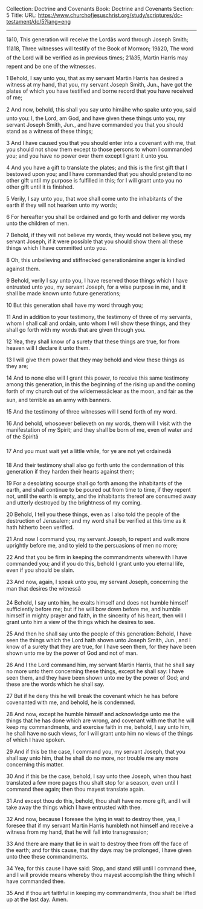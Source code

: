Collection: Doctrine and Covenants
Book: Doctrine and Covenants
Section: 5
Title: 
URL: https://www.churchofjesuschrist.org/study/scriptures/dc-testament/dc/5?lang=eng

---

1â10, This generation will receive the Lordâs word through Joseph Smith; 11â18, Three witnesses will testify of the Book of Mormon; 19â20, The word of the Lord will be verified as in previous times; 21â35, Martin Harris may repent and be one of the witnesses.

1 Behold, I say unto you, that as my servant Martin Harris has desired a witness at my hand, that you, my servant Joseph Smith, Jun., have got the plates of which you have testified and borne record that you have received of me;

2 And now, behold, this shall you say unto himâhe who spake unto you, said unto you: I, the Lord, am God, and have given these things unto you, my servant Joseph Smith, Jun., and have commanded you that you should stand as a witness of these things;

3 And I have caused you that you should enter into a covenant with me, that you should not show them except to those persons to whom I commanded you; and you have no power over them except I grant it unto you.

4 And you have a gift to translate the plates; and this is the first gift that I bestowed upon you; and I have commanded that you should pretend to no other gift until my purpose is fulfilled in this; for I will grant unto you no other gift until it is finished.

5 Verily, I say unto you, that woe shall come unto the inhabitants of the earth if they will not hearken unto my words;

6 For hereafter you shall be ordained and go forth and deliver my words unto the children of men.

7 Behold, if they will not believe my words, they would not believe you, my servant Joseph, if it were possible that you should show them all these things which I have committed unto you.

8 Oh, this unbelieving and stiffnecked generationâmine anger is kindled against them.

9 Behold, verily I say unto you, I have reserved those things which I have entrusted unto you, my servant Joseph, for a wise purpose in me, and it shall be made known unto future generations;

10 But this generation shall have my word through you;

11 And in addition to your testimony, the testimony of three of my servants, whom I shall call and ordain, unto whom I will show these things, and they shall go forth with my words that are given through you.

12 Yea, they shall know of a surety that these things are true, for from heaven will I declare it unto them.

13 I will give them power that they may behold and view these things as they are;

14 And to none else will I grant this power, to receive this same testimony among this generation, in this the beginning of the rising up and the coming forth of my church out of the wildernessâclear as the moon, and fair as the sun, and terrible as an army with banners.

15 And the testimony of three witnesses will I send forth of my word.

16 And behold, whosoever believeth on my words, them will I visit with the manifestation of my Spirit; and they shall be born of me, even of water and of the Spiritâ

17 And you must wait yet a little while, for ye are not yet ordainedâ

18 And their testimony shall also go forth unto the condemnation of this generation if they harden their hearts against them;

19 For a desolating scourge shall go forth among the inhabitants of the earth, and shall continue to be poured out from time to time, if they repent not, until the earth is empty, and the inhabitants thereof are consumed away and utterly destroyed by the brightness of my coming.

20 Behold, I tell you these things, even as I also told the people of the destruction of Jerusalem; and my word shall be verified at this time as it hath hitherto been verified.

21 And now I command you, my servant Joseph, to repent and walk more uprightly before me, and to yield to the persuasions of men no more;

22 And that you be firm in keeping the commandments wherewith I have commanded you; and if you do this, behold I grant unto you eternal life, even if you should be slain.

23 And now, again, I speak unto you, my servant Joseph, concerning the man that desires the witnessâ

24 Behold, I say unto him, he exalts himself and does not humble himself sufficiently before me; but if he will bow down before me, and humble himself in mighty prayer and faith, in the sincerity of his heart, then will I grant unto him a view of the things which he desires to see.

25 And then he shall say unto the people of this generation: Behold, I have seen the things which the Lord hath shown unto Joseph Smith, Jun., and I know of a surety that they are true, for I have seen them, for they have been shown unto me by the power of God and not of man.

26 And I the Lord command him, my servant Martin Harris, that he shall say no more unto them concerning these things, except he shall say: I have seen them, and they have been shown unto me by the power of God; and these are the words which he shall say.

27 But if he deny this he will break the covenant which he has before covenanted with me, and behold, he is condemned.

28 And now, except he humble himself and acknowledge unto me the things that he has done which are wrong, and covenant with me that he will keep my commandments, and exercise faith in me, behold, I say unto him, he shall have no such views, for I will grant unto him no views of the things of which I have spoken.

29 And if this be the case, I command you, my servant Joseph, that you shall say unto him, that he shall do no more, nor trouble me any more concerning this matter.

30 And if this be the case, behold, I say unto thee Joseph, when thou hast translated a few more pages thou shalt stop for a season, even until I command thee again; then thou mayest translate again.

31 And except thou do this, behold, thou shalt have no more gift, and I will take away the things which I have entrusted with thee.

32 And now, because I foresee the lying in wait to destroy thee, yea, I foresee that if my servant Martin Harris humbleth not himself and receive a witness from my hand, that he will fall into transgression;

33 And there are many that lie in wait to destroy thee from off the face of the earth; and for this cause, that thy days may be prolonged, I have given unto thee these commandments.

34 Yea, for this cause I have said: Stop, and stand still until I command thee, and I will provide means whereby thou mayest accomplish the thing which I have commanded thee.

35 And if thou art faithful in keeping my commandments, thou shalt be lifted up at the last day. Amen.
